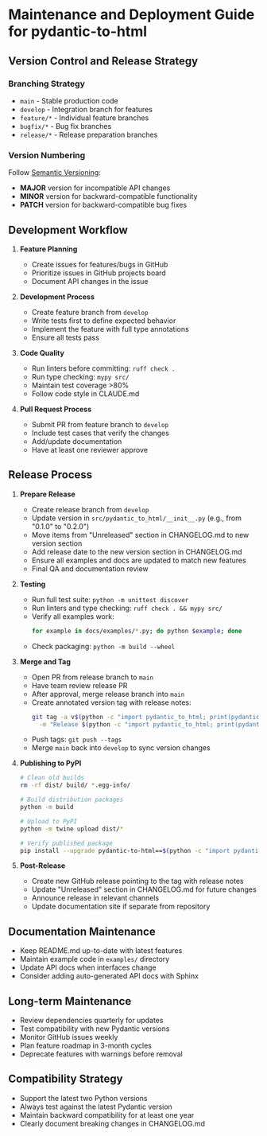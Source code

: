 # Maintenance and Deployment Guide for pydantic-to-html

## Version Control and Release Strategy

### Branching Strategy
- `main` - Stable production code
- `develop` - Integration branch for features
- `feature/*` - Individual feature branches
- `bugfix/*` - Bug fix branches
- `release/*` - Release preparation branches

### Version Numbering
Follow [Semantic Versioning](https://semver.org/):
- **MAJOR** version for incompatible API changes
- **MINOR** version for backward-compatible functionality
- **PATCH** version for backward-compatible bug fixes

## Development Workflow

1. **Feature Planning**
   - Create issues for features/bugs in GitHub
   - Prioritize issues in GitHub projects board
   - Document API changes in the issue

2. **Development Process**
   - Create feature branch from `develop`
   - Write tests first to define expected behavior
   - Implement the feature with full type annotations
   - Ensure all tests pass

3. **Code Quality**
   - Run linters before committing: `ruff check .`
   - Run type checking: `mypy src/`
   - Maintain test coverage >80%
   - Follow code style in CLAUDE.md

4. **Pull Request Process**
   - Submit PR from feature branch to `develop`
   - Include test cases that verify the changes
   - Add/update documentation
   - Have at least one reviewer approve

## Release Process

1. **Prepare Release**
   - Create release branch from `develop`
   - Update version in `src/pydantic_to_html/__init__.py` (e.g., from "0.1.0" to "0.2.0")
   - Move items from "Unreleased" section in CHANGELOG.md to new version section
   - Add release date to the new version section in CHANGELOG.md
   - Ensure all examples and docs are updated to match new features
   - Final QA and documentation review

2. **Testing**
   - Run full test suite: `python -m unittest discover`
   - Run linters and type checking: `ruff check . && mypy src/`
   - Verify all examples work: 
     ```bash
     for example in docs/examples/*.py; do python $example; done
     ```
   - Check packaging: `python -m build --wheel`

3. **Merge and Tag**
   - Open PR from release branch to `main`
   - Have team review release PR
   - After approval, merge release branch into `main`
   - Create annotated version tag with release notes:
     ```bash
     git tag -a v$(python -c "import pydantic_to_html; print(pydantic_to_html.__version__)") \
       -m "Release $(python -c "import pydantic_to_html; print(pydantic_to_html.__version__)")"
     ```
   - Push tags: `git push --tags`
   - Merge `main` back into `develop` to sync version changes

4. **Publishing to PyPI**
   ```bash
   # Clean old builds
   rm -rf dist/ build/ *.egg-info/
   
   # Build distribution packages
   python -m build
   
   # Upload to PyPI
   python -m twine upload dist/*
   
   # Verify published package
   pip install --upgrade pydantic-to-html==$(python -c "import pydantic_to_html; print(pydantic_to_html.__version__)")
   ```

5. **Post-Release**
   - Create new GitHub release pointing to the tag with release notes
   - Update "Unreleased" section in CHANGELOG.md for future changes
   - Announce release in relevant channels
   - Update documentation site if separate from repository

## Documentation Maintenance

- Keep README.md up-to-date with latest features
- Maintain example code in `examples/` directory
- Update API docs when interfaces change
- Consider adding auto-generated API docs with Sphinx

## Long-term Maintenance

- Review dependencies quarterly for updates
- Test compatibility with new Pydantic versions
- Monitor GitHub issues weekly
- Plan feature roadmap in 3-month cycles
- Deprecate features with warnings before removal

## Compatibility Strategy

- Support the latest two Python versions
- Always test against the latest Pydantic version
- Maintain backward compatibility for at least one year
- Clearly document breaking changes in CHANGELOG.md